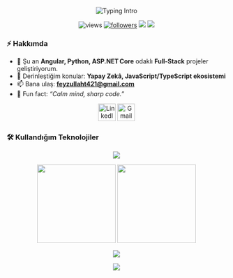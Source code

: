 <!-- ----------------------------------------------------- -->
<!-- Banner ------------------------------------------------>
<p align="center">
  <img src="https://readme-typing-svg.demolab.com?font=Fira+Code&size=28&pause=1000&color=FFFFFF&center=true&vCenter=true&multiline=true&width=900&height=120&lines=Hi+%F0%9F%91%8B%2C+I'm+Feyzullah+TEMEL;Full‑Stack+Developer+%7C+Python+%E2%80%A2+.NET+%E2%80%A2+JavaScript" alt="Typing Intro">
</p>

<!-- Quick badges ---------------------------------------- -->
<p align="center">
  <img src="https://komarev.com/ghpvc/?username=feyzullahtemel0&style=for-the-badge&color=lightgrey" alt="views"/>
  <a href="https://github.com/feyzullahtemel0?tab=followers"><img src="https://img.shields.io/github/followers/feyzullahtemel0?style=for-the-badge" alt="followers"/></a>
  <img src="https://img.shields.io/badge/OS-Windows%20%7C%20Linux-blue?style=for-the-badge"/>
  <img src="https://img.shields.io/badge/Code-Python-informational?style=for-the-badge&logo=python&logoColor=white"/>
</p>

<!-- About me -------------------------------------------- -->
### ⚡ Hakkımda

- 🔭 Şu an **Angular, Python, ASP.NET Core** odaklı **Full‑Stack** projeler geliştiriyorum.  
- 🌱 Derinleştiğim konular: **Yapay Zekâ, JavaScript/TypeScript ekosistemi**  
- 📫 Bana ulaş: **feyzullaht421@gmail.com**  
- 🧘 Fun fact: *“Calm mind, sharp code.”*  

<!-- Social links ---------------------------------------- -->
<div align="center">
  <a href="https://www.linkedin.com/in/feyzullahtemel/" target="_blank"><img alt="LinkedIn" src="https://skillicons.dev/icons?i=linkedin" height="40"></a>
  <a href="mailto:feyzullaht421@gmail.com" target="_blank"><img alt="Gmail" src="https://skillicons.dev/icons?i=gmail" height="40"></a>
</div>

<!-- Tech stack ------------------------------------------ -->
### 🛠️ Kullandığım Teknolojiler
<p align="center">
  <img src="https://skillicons.dev/icons?i=python,cs,dotnet,angular,vue,js,ts,java,c,html,css,bootstrap,arduino,firebase,mysql,mssql,postman&perline=9" />
</p>

<!-- GitHub stats ---------------------------------------- -->
<div align="center">
  <img height="180" src="https://github-readme-stats.vercel.app/api?username=feyzullahtemel0&show_icons=true&theme=transparent&hide_rank=false" />
  <img height="180" src="https://github-readme-stats.vercel.app/api/top-langs/?username=feyzullahtemel0&layout=compact&langs_count=10&theme=transparent" />
</div>
<p align="center">
  <img src="https://github-readme-streak-stats.herokuapp.com/?user=feyzullahtemel0&theme=transparent&hide_border=true" />
</p>

<!-- Footer ---------------------------------------------- -->
<p align="center">
  <img src="https://readme-typing-svg.demolab.com?font=Fira+Code&center=true&vCenter=true&duration=2000&pause=1000&color=00F57F&width=435&lines=Happy+Coding!"/>
</p>
